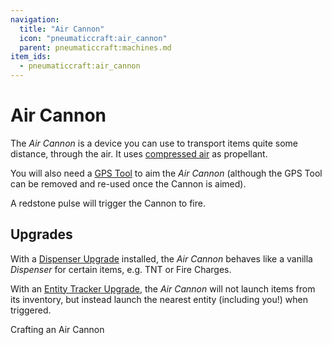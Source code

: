 ```yaml
---
navigation:
  title: "Air Cannon"
  icon: "pneumaticcraft:air_cannon"
  parent: pneumaticcraft:machines.md
item_ids:
  - pneumaticcraft:air_cannon
---
```


# Air Cannon

The *Air Cannon* is a device you can use to transport items quite some distance, through the air. It uses [compressed air](../pressure.md) as propellant.

You will also need a [GPS Tool](../gps_tool.md) to aim the *Air Cannon* (although the GPS Tool can be removed and re-used once the Cannon is aimed).

A <Color hex="#f00">redstone pulse</Color> will trigger the Cannon to fire.

## Upgrades

With a [Dispenser Upgrade](../upgrades.md#dispenser) installed, the *Air Cannon* behaves like a vanilla *Dispenser* for certain items, e.g. TNT or Fire Charges.

With an [Entity Tracker Upgrade](../upgrades.md#entity_tracker), the *Air Cannon* will not launch items from its inventory, but instead launch the nearest entity (including you!) when triggered.

Crafting an Air Cannon

<Recipe id="pneumaticcraft:air_cannon" />

